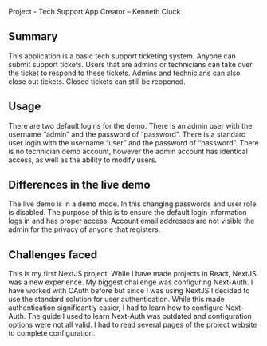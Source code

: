 Project - Tech Support App
Creator – Kenneth Cluck

## Summary

This application is a basic tech support ticketing system. Anyone can submit support tickets. Users that are admins or technicians can take over the ticket to respond to these tickets. Admins and technicians can also close out tickets. Closed tickets can still be reopened.

## Usage

There are two default logins for the demo. There is an admin user with the username “admin” and the password of “password”. There is a standard user login with the username “user” and the password of “password”. There is no technician demo account, however the admin account has identical access, as well as the ability to modify users.

## Differences in the live demo

The live demo is in a demo mode. In this changing passwords and user role is disabled. The purpose of this is to ensure the default login information logs in and has proper access. Account email addresses are not visible the admin for the privacy of anyone that registers.

## Challenges faced

This is my first NextJS project. While I have made projects in React, NextJS was a new experience. My biggest challenge was configuring Next-Auth. I have worked with OAuth before but since I was using NextJS I decided to use the standard solution for user authentication. While this made authentication significantly easier, I had to learn how to configure Next-Auth. The guide I used to learn Next-Auth was outdated and configuration options were not all valid. I had to read several pages of the project website to complete configuration.

